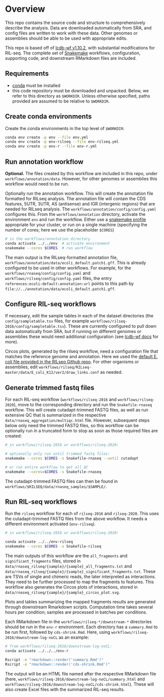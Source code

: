 # Overview

This repo contains the source code and structure to comprehensively describe
the analysis. Data are downloaded automatically from SRA, and config files are
written to work with these data. Other genomes or assemblies should be able to
be used with appropriate edits.

This repo is based off of [lcdb-wf
v1.10.2](https://github.com/lcdb/lcdb-wf/releases/tag/v1.10.2), with
substantial modifications for RIL-seq. The complete set of
[Snakemake](https://snakemake.readthedocs.io/en/stable/) workflows,
configuration, supporting code, and downstream RMarkdown files are included.

## Requirements

- [conda](https://docs.conda.io/projects/conda/en/latest/user-guide/install/index.html) must be installed
- this code repository must be downloaded and unpacked. Below, we refer to this
  directory as `$WORKDIR`. Unless otherwise specified, paths provided are
  assumed to be relative to `$WORKDIR`.

## Create conda environments

Create the conda environments in the top level of `$WORKDIR`:

```bash
conda env create -p env --file env.yml
conda env create -p env-rilseq --file env-rilseq.yml
conda env create -p env-r --file env-r.yml
```

## Run annotation workflow

**Optional.** The files created by this workflow are included in this repo,
under `workflows/annotation/data`. However, for other genomes or assemblies
this workflow would need to be run.

Optionally run the annotation workflow. This will create the annotation file
formatted for RILseq analysis. The annotation file will contain the CDS
features, 5UTR, 3UTR, AS (antisense) and IGR (intergenic regions) that are
needed for RILseq analysis. The `workflows/annotation/config/config.yaml`
configures this. From the `workflows/annotation` directory, activate the
environment `env` and run the workflow. Either use a [snakemake
profile](https://snakemake.readthedocs.io/en/stable/executing/cli.html#profiles)
appropriate for your cluster, or run on a single machine (specifying the number
of cores; here we use the placeholder `$CORES`)

```bash
# in the workflows/annotation directory
conda activate ../../env  # activate environment
snakemake --cores $CORES  # run workflow
```

The main output is the RILseq-formatted annotation file,
`workflows/annotation/data/ecoli_default.patch1.gff`. This is already
configured to be used in other workflows. For example, for the
`workflows/rnaseq/config/config.yaml` and `workflows/rilseq/config/config.yaml`
files, the entry `references:ecoli:default:annotation:url` points to this
path by `file://../annotation/data/ecoli_default.patch1.gff`.

## Configure RIL-seq workflows

If necessary, edit the sample tables in each of the dataset directories (the
`config/sampletable.tsv` files, for example
`workflows/rilseq-2016/config/sampletable.tsv`). These are currently configured
to pull down data automatically from SRA, but if running on different genomes
or assemblies these would need additional configuration (see [lcdb-wf
docs](https://lcdb.github.io/lcdb-wf/sampletable.html#rna-seq-sample-table) for
more).

Circos plots, generated by the rilseq workflow, need a configuration file that
matches the reference genome and annotation. Here we used the [default E. coli
file provided in the RILseq Github repo](https://github.com/asafpr/RILseq/blob/master/data/E_coli_K12/ver2/draw_links.conf). For
other organisms or assemblies, edit
`workflows/rilseq/RILseq-master/data/E_coli_K12/ver2/draw_links.conf` as
needed.

## Generate trimmed fastq files

For each RIL-seq workflow (`workflows/rilseq-2016` and
`workflows/rilseq-2020`), move to the corresponding directory and run the
`Snakefile-rnaseq` workflow. This will create cutadapt-trimmed FASTQ files, as
well as run extensive QC that is summarized in the respective
`data/rnaseq_aggregation/multiqc.html` file. However, subsequent steps below
only need the trimmed FASTQ files, so this workflow can be optionally run in
a truncated form to stop as soon as those required files are created:

```bash
# in workflows/rilseq-2016 or workflows/rilseq-2020:

# optionally only run until trimmed fastq files:
snakemake --cores $CORES -s Snakefile-rnaseq --until cutadapt

# or run entire workflow to get all QC
snakemake --cores=$CORES -s Snakefile-rnaseq

```

The cutadapt-trimmed FASTQ files can then be found in
`workflows/$RILSEQ/data/rnaseq_samples/$SAMPLE/`.

## Run RIL-seq workflows

Run the `rilseq` workflow for each of `rilseq-2016` and `rilseq-2020`. This
uses the cutadapt-trimmed FASTQ files from the above workflow. It needs
a different environment activated (`env-rilseq`).

```bash
# in workflows/rilseq-2016 or workflows/rilseq-2020:

conda activate ../../env-rilseq
snakemake --cores $CORES -s Snakefile-rilseq
```

The main outputs of this workflow are the `all_fragments` and
`significant_fragments` files, stored in
`data/rnaseq_rilseq/{sample}/{sample}_all_fragments.txt` and
`data/rnaseq_rilseq/{sample}/{sample}_significant_fragments.txt`. These are
TSVs of single and chimeric reads, the later interpreted as interactions.
They need to be further processed to map the fragments to features. This
workflow also generates the Circos plots of interactions, stored in
`data/rnaseq_rilseq/{sample}/{sample}_circos_plot.svg`.

Plots and tables summarizing the mapped fragments results are generated
through downstream Rmarkdown scripts. Computation time takes several hours
per condition; samples are processed in batches per conditions.

Each RMarkdown file in the `workflows/rilseq-*/downstream-*` directories should
be run in the `env-r` environment. Each directory has a `summary.Rmd` to be run
first, followed by `cds-shrink.Rmd`. Here, using
`workflows/rilseq-2016/downstream-log-noCL` as an example:

```bash
# from workflows/rilseq-2016/downstream-log-noCL:
conda activate ../../../env-r

Rscript -e "rmarkdown::render('summary.Rmd')"
Rscript -e "rmarkdown::render('cds-shrink.Rmd')"
```

The output will be an HTML file named after the respective RMarkdown file
(here, `workflows/rilseq-2016/downstream-log-noCL/summary.html` and
`workflows/rilseq-2016/downstream-log-noCL/cds-shrink.html`). These will also
create Excel files with the summarized RIL-seq results.
